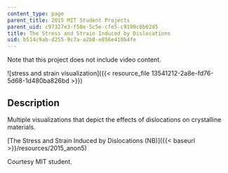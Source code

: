 ```yaml
---
content_type: page
parent_title: 2015 MIT Student Projects
parent_uid: c97327e3-f58e-5c5e-cfe5-c9199c8b02d5
title: The Stress and Strain Induced by Dislocations
uid: b514c9ab-d255-9c7a-a2b8-e856e410b4fe
---
```


Note that this project does not include video content.

![stress and strain visualization]({{< resource_file 13541212-2a8e-fd76-5d68-1d480ba826bd >}})

Description
-----------

Multiple visualizations that depict the effects of dislocations on crystalline materials.

[The Stress and Strain Induced by Dislocations (NB)]({{< baseurl >}}/resources/2015_anon5)

Courtesy MIT student.
